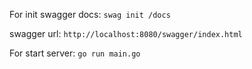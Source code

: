 For init swagger docs:
`swag init /docs`

swagger url: 
`http://localhost:8080/swagger/index.html`

For start server:
`go run main.go`